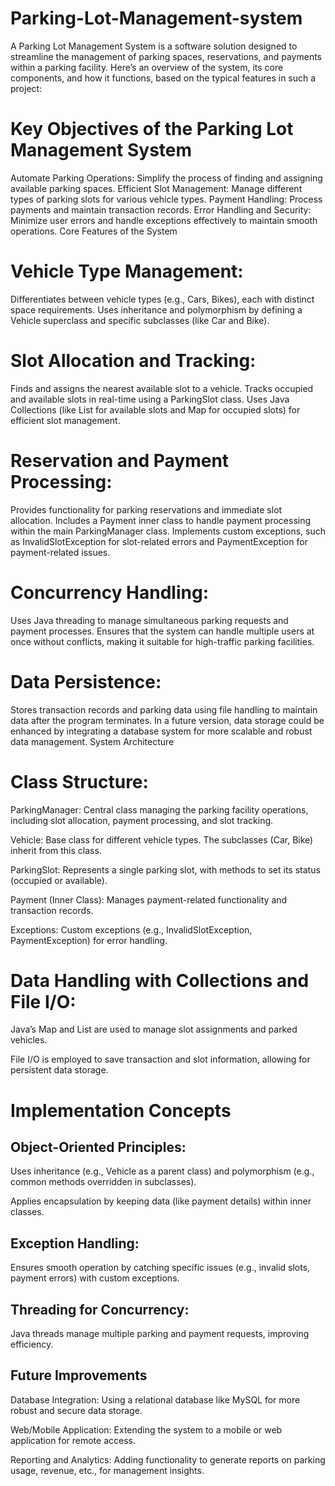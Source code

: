 # Parking-Lot-Management-system

A Parking Lot Management System is a software solution designed to streamline the management of parking spaces, reservations, and payments within a parking facility. Here’s an overview of the system, its core components, and how it functions, based on the typical features in such a project:

# Key Objectives of the Parking Lot Management System
Automate Parking Operations: Simplify the process of finding and assigning available parking spaces.
Efficient Slot Management: Manage different types of parking slots for various vehicle types.
Payment Handling: Process payments and maintain transaction records.
Error Handling and Security: Minimize user errors and handle exceptions effectively to maintain smooth operations.
Core Features of the System
# Vehicle Type Management:

Differentiates between vehicle types (e.g., Cars, Bikes), each with distinct space requirements.
Uses inheritance and polymorphism by defining a Vehicle superclass and specific subclasses (like Car and Bike).
# Slot Allocation and Tracking:

Finds and assigns the nearest available slot to a vehicle.
Tracks occupied and available slots in real-time using a ParkingSlot class.
Uses Java Collections (like List for available slots and Map for occupied slots) for efficient slot management.
# Reservation and Payment Processing:

Provides functionality for parking reservations and immediate slot allocation.
Includes a Payment inner class to handle payment processing within the main ParkingManager class.
Implements custom exceptions, such as InvalidSlotException for slot-related errors and PaymentException for payment-related issues.
# Concurrency Handling:

Uses Java threading to manage simultaneous parking requests and payment processes.
Ensures that the system can handle multiple users at once without conflicts, making it suitable for high-traffic parking facilities.
# Data Persistence:

Stores transaction records and parking data using file handling to maintain data after the program terminates.
In a future version, data storage could be enhanced by integrating a database system for more scalable and robust data management.
System Architecture
# Class Structure:

ParkingManager: Central class managing the parking facility operations, including slot allocation, payment processing, and slot tracking.

Vehicle: Base class for different vehicle types. The subclasses (Car, Bike) inherit from this class.

ParkingSlot: Represents a single parking slot, with methods to set its status (occupied or available).

Payment (Inner Class): Manages payment-related functionality and transaction records.

Exceptions: Custom exceptions (e.g., InvalidSlotException, PaymentException) for error handling.

# Data Handling with Collections and File I/O:

Java’s Map and List are used to manage slot assignments and parked vehicles.

File I/O is employed to save transaction and slot information, allowing for persistent data storage.

# Implementation Concepts
## Object-Oriented Principles:

Uses inheritance (e.g., Vehicle as a parent class) and polymorphism (e.g., common methods overridden in subclasses).

Applies encapsulation by keeping data (like payment details) within inner classes.
## Exception Handling:

Ensures smooth operation by catching specific issues (e.g., invalid slots, payment errors) with custom exceptions.
## Threading for Concurrency:

Java threads manage multiple parking and payment requests, improving efficiency.
## Future Improvements
Database Integration: Using a relational database like MySQL for more robust and secure data storage.

Web/Mobile Application: Extending the system to a mobile or web application for remote access.

Reporting and Analytics: Adding functionality to generate reports on parking usage, revenue, etc., for management insights.
